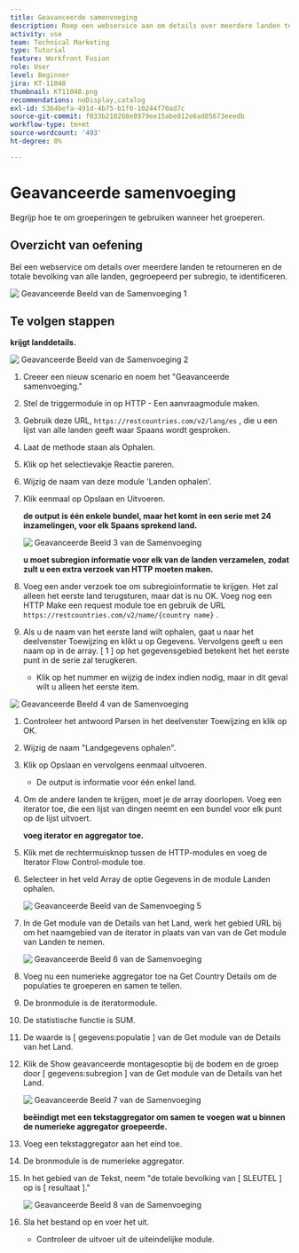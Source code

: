 ```yaml
---
title: Geavanceerde samenvoeging
description: Roep een webservice aan om details over meerdere landen te retourneren en om de bevolking te identificeren, gegroepeerd per subregio.
activity: use
team: Technical Marketing
type: Tutorial
feature: Workfront Fusion
role: User
level: Beginner
jira: KT-11048
thumbnail: KT11048.png
recommendations: noDisplay,catalog
exl-id: 5364befa-491d-4b75-b1f0-10244f70ad7c
source-git-commit: f033b210268e8979ee15abe812e6ad85673eeedb
workflow-type: tm+mt
source-wordcount: '493'
ht-degree: 0%

---
```


# Geavanceerde samenvoeging

Begrijp hoe te om groeperingen te gebruiken wanneer het groeperen.

## Overzicht van oefening

Bel een webservice om details over meerdere landen te retourneren en de totale bevolking van alle landen, gegroepeerd per subregio, te identificeren.

![&#x200B; Geavanceerde Beeld van de Samenvoeging 1 &#x200B;](../12-exercises/assets/advanced-aggregation-walkthrough-1.png)

## Te volgen stappen

**krijgt landdetails.**

![&#x200B; Geavanceerde Beeld van de Samenvoeging 2 &#x200B;](../12-exercises/assets/advanced-aggregation-walkthrough-2.png)

1. Creeer een nieuw scenario en noem het &quot;Geavanceerde samenvoeging.&quot;
1. Stel de triggermodule in op HTTP - Een aanvraagmodule maken.
1. Gebruik deze URL, `https://restcountries.com/v2/lang/es` , die u een lijst van alle landen geeft waar Spaans wordt gesproken.
1. Laat de methode staan als Ophalen.
1. Klik op het selectievakje Reactie pareren.
1. Wijzig de naam van deze module &#39;Landen ophalen&#39;.
1. Klik eenmaal op Opslaan en Uitvoeren.

   **de output is één enkele bundel, maar het komt in een serie met 24 inzamelingen, voor elk Spaans sprekend land.**

   ![&#x200B; Geavanceerde Beeld 3 van de Samenvoeging &#x200B;](../12-exercises/assets/advanced-aggregation-walkthrough-3.png)

   **u moet subregion informatie voor elk van de landen verzamelen, zodat zult u een extra verzoek van HTTP moeten maken.**

1. Voeg een ander verzoek toe om subregioinformatie te krijgen. Het zal alleen het eerste land terugsturen, maar dat is nu OK. Voeg nog een HTTP Make een request module toe en gebruik de URL `https://restcountries.com/v2/name/{country name}` .
1. Als u de naam van het eerste land wilt ophalen, gaat u naar het deelvenster Toewijzing en klikt u op Gegevens. Vervolgens geeft u een naam op in de array. [ 1 ] op het gegevensgebied betekent het het eerste punt in de serie zal terugkeren.

   + Klik op het nummer en wijzig de index indien nodig, maar in dit geval wilt u alleen het eerste item.

![&#x200B; Geavanceerde Beeld 4 van de Samenvoeging &#x200B;](../12-exercises/assets/advanced-aggregation-walkthrough-4.png)

1. Controleer het antwoord Parsen in het deelvenster Toewijzing en klik op OK.
1. Wijzig de naam &quot;Landgegevens ophalen&quot;.
1. Klik op Opslaan en vervolgens eenmaal uitvoeren.

   + De output is informatie voor één enkel land.

1. Om de andere landen te krijgen, moet je de array doorlopen. Voeg een iterator toe, die een lijst van dingen neemt en een bundel voor elk punt op de lijst uitvoert.

   **voeg iterator en aggregator toe.**

1. Klik met de rechtermuisknop tussen de HTTP-modules en voeg de Iterator Flow Control-module toe.
1. Selecteer in het veld Array de optie Gegevens in de module Landen ophalen.

   ![&#x200B; Geavanceerde Beeld van de Samenvoeging 5 &#x200B;](../12-exercises/assets/advanced-aggregation-walkthrough-5.png)

1. In de Get module van de Details van het Land, werk het gebied URL bij om het naamgebied van de iterator in plaats van van van de Get module van Landen te nemen.

   ![&#x200B; Geavanceerde Beeld 6 van de Samenvoeging &#x200B;](../12-exercises/assets/advanced-aggregation-walkthrough-6.png)

1. Voeg nu een numerieke aggregator toe na Get Country Details om de populaties te groeperen en samen te tellen.
1. De bronmodule is de iteratormodule.
1. De statistische functie is SUM.
1. De waarde is [ gegevens:populatie ] van de Get module van de Details van het Land.
1. Klik de Show geavanceerde montagesoptie bij de bodem en de groep door [ gegevens:subregion ] van de Get module van de Details van het Land.

   ![&#x200B; Geavanceerde Beeld 7 van de Samenvoeging &#x200B;](../12-exercises/assets/advanced-aggregation-walkthrough-7.png)

   **beëindigt met een tekstaggregator om samen te voegen wat u binnen de numerieke aggregator groepeerde.**

1. Voeg een tekstaggregator aan het eind toe.
1. De bronmodule is de numerieke aggregator.
1. In het gebied van de Tekst, neem &quot;de totale bevolking van [ SLEUTEL ] op is [ resultaat ].&quot;

   ![&#x200B; Geavanceerde Beeld 8 van de Samenvoeging &#x200B;](../12-exercises/assets/advanced-aggregation-walkthrough-8.png)

1. Sla het bestand op en voer het uit.

   + Controleer de uitvoer uit de uiteindelijke module.
